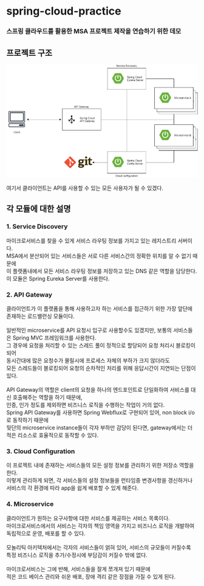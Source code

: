 # spring-cloud-practice

### 스프링 클라우드를 활용한 MSA 프로젝트 제작을 연습하기 위한 데모

## 프로젝트 구조
![spring_cloud_project_architecture](image/spring_cloud_project_architecture.JPG)

여기서 클라이언트는 API를 사용할 수 있는 모든 사용자가 될 수 있겠다.

## 각 모듈에 대한 설명

### 1. Service Discovery
마이크로서비스를 찾을 수 있게 서비스 라우팅 정보를 가지고 있는 레지스트리 서버이다. \
MSA에서 분산되어 있는 서비스들은 서로 다른 서비스간의 정확한 위치를 알 수 없기 때문에 \
이 플랫폼내에서 모든 서비스 라우팅 정보를 저장하고 있는 DNS 같은 역할을 담당한다.\
이 모듈은 Spring Eureka Server를 사용한다.

### 2. API Gateway
클라이언트가 이 플랫폼을 통해 사용하고자 하는 서비스를 접근하기 위한 가장 앞단에 존재하는 로드밸런싱 모듈이다. \
\
일반적인 microservice를 API 요청시 입구로 사용할수도 있겠지만, 보통의 서비스들은 Spring MVC 프레임워크를 사용한다. \
그 경우에 요청을 처리할 수 있는 스레드 풀이 정적으로 할당되어 요청 처리시 블로킹이 되어 \
동시간대에 많은 요청수가 몰릴시에 프로세스 자체의 부하가 크지 않더라도 \
모든 스레드들이 블로킹되어 요청의 순차적인 처리를 위해 응답시간이 지연되는 단점이 있다. \
\
API Gateway의 역할은 client의 요청을 하나의 엔드포인트로 단일화하여 서비스를 대신 호출해주는 역할을 하기 때문에, \
인증, 인가 정도를 제외하면 비즈니스 로직을 수행하는 작업이 거의 없다. \
Spring API Gateway를 사용하면 Spring Webflux로 구현되어 있어, non block i/o로 동작하기 때문에 \
뒷단의 microservice instance들이 각자 부하만 감당이 된다면, gateway에서는 더 적은 리소스로 효율적으로 동작할 수 있다.

### 3. Cloud Configuration
이 프로젝트 내에 존재하는 서비스들의 모든 설정 정보를 관리하기 위한 저장소 역할을 한다. \
이렇게 관리하게 되면, 각 서비스들의 설정 정보들을 런타임중 변경사항을 갱신하거나 \
서비스의 각 환경에 따라 app을 쉽게 배포할 수 있게 해준다.

### 4. Microservice
클라이언트가 원하는 요구사항에 대한 서비스를 제공하는 서비스 목록이다.\
마이크로서비스에서의 서비스는 각자의 책임 영역을 가지고 비즈니스 로직을 개발하여 독립적으로 운영, 배포를 할 수 있다.\
\
모놀리틱 아키텍처에서는 각자의 서비스들이 얽혀 있어, 서비스의 규모들이 커질수록 \
특정 비즈니스 로직을 추가/수정시에 부담감이 커질수 밖에 없다. \
\
마이크로서비스는 그에 반해, 서비스들을 잘게 쪼개져 있기 때문에 \
적은 코드 베이스 관리와 쉬운 배포, 장애 격리 같은 장점을 가질 수 있게 된다. 
